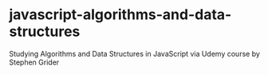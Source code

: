 # javascript-algorithms-and-data-structures

Studying Algorithms and Data Structures in JavaScript via Udemy course by Stephen Grider
